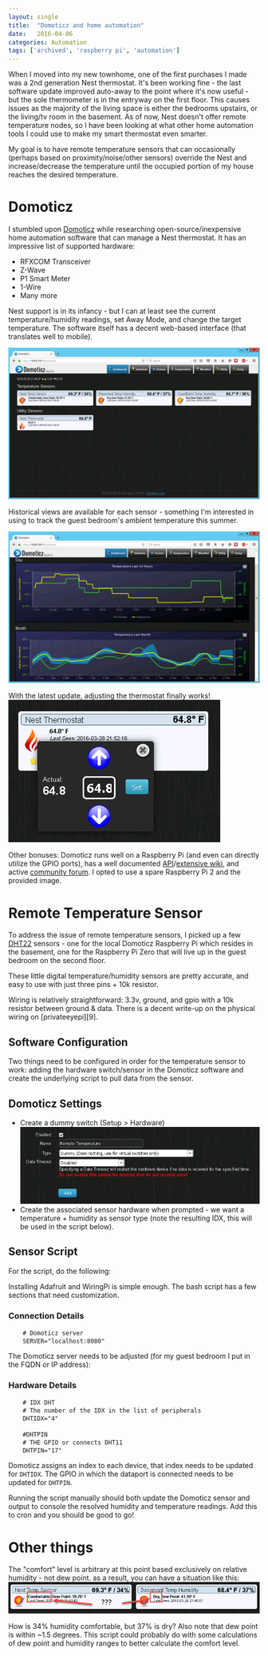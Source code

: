 ```yaml
---
layout: single
title:  "Domoticz and home automation"
date:   2016-04-06
categories: Automation
tags: ['archived', 'raspberry pi', 'automation']
---
```

When I moved into my new townhome, one of the first purchases I made was a 2nd generation Nest thermostat. It's been working fine - the last software update improved auto-away to the point where it's now useful - but the sole thermometer is in the entryway on the first floor. This causes issues as the majority of the living space is either the bedrooms upstairs, or the living/tv room in the basement. As of now, Nest doesn't offer remote temperature nodes, so I have been looking at what other home automation tools I could use to make my smart thermostat even smarter.

My goal is to have remote temperature sensors that can occasionally (perhaps based on proximity/noise/other sensors) override the Nest and increase/decrease the temperature until the occupied portion of my house reaches the desired temperature.

# Domoticz

I stumbled upon [Domoticz][1] while researching open-source/inexpensive home automation software that can manage a Nest thermostat. It has an impressive list of supported hardware:

* RFXCOM Transceiver
* Z-Wave
* P1 Smart Meter
* 1-Wire
* Many more

Nest support is in its infancy - but I can at least see the current temperature/humidity readings, set Away Mode, and change the target temperature. The software itself has a decent web-based interface (that translates well to mobile).

![Main Page](/images/domoticz1.png)

Historical views are available for each sensor - something I'm interested in using to track the guest bedroom's ambient temperature this summer.

![Historical View](/images/domoticz2.png)

With the latest update, adjusting the thermostat finally works!
![Changing the Temperature](/images/domoticz3.png)

Other bonuses: Domoticz runs well on a Raspberry Pi (and even can directly utilize the GPIO ports), has a well documented [API][2]/[extensive wiki][3], and active [community forum][4]. I opted to use a spare Raspberry Pi 2 and the provided image.

# Remote Temperature Sensor

To address the issue of remote temperature sensors, I picked up a few [DHT22][5] sensors - one for the local Domoticz Raspberry Pi which resides in the basement, one for the Raspberry Pi Zero that will live up in the guest bedroom on the second floor.

These little digital temperature/humidity sensors are pretty accurate, and easy to use with just three pins + 10k resistor.

Wiring is relatively straightforward: 3.3v, ground, and gpio with a 10k resistor between ground & data. There is a decent write-up on the physical wiring on [privateeyepi][9].

## Software Configuration

Two things need to be configured in order for the temperature sensor to work: adding the hardware switch/sensor in the Domoticz software and create the underlying script to pull data from the sensor.

## Domoticz Settings

* Create a dummy switch (Setup > Hardware) ![Dummy Switch](/images/domoticz4.png)
* Create the associated sensor hardware when prompted - we want a temperature + humidity as sensor type (note the resulting IDX, this will be used in the script below).

## Sensor Script

For the script, do the following:

Installing Adafruit and WiringPi is simple enough. The bash script has a few sections that need customization.

### Connection Details

```
    # Domoticz server
    SERVER="localhost:8080"
```

The Domoticz server needs to be adjusted (for my guest bedroom I put in the FQDN or IP address):

### Hardware Details

```
    # IDX DHT
    # The number of the IDX in the list of peripherals
    DHTIDX="4"

    #DHTPIN
    # THE GPIO or connects DHT11
    DHTPIN="17"
```

Domoticz assigns an index to each device, that index needs to be updated for `DHTIDX`. The GPIO in which the dataport is connected needs to be updated for `DHTPIN`.

Running the script manually should both update the Domoticz sensor and output to console the resolved humidity and temperature readings. Add this to cron and you should be good to go!

# Other things

The "comfort" level is arbitrary at this point based exclusively on relative humidity - not dew point. as a result, you can have a situation like this:
![Is it dry or comfortable?](/images/domoticz.png)

How is 34% humidity comfortable, but 37% is dry? Also note that dew point is within ~1.5 degrees. This script could probably do with some calculations of dew point and humidity ranges to better calculate the comfort level.

[1]: https://domoticz.com/
[2]: https://www.domoticz.com/wiki/Domoticz_API/JSON_URL's
[3]: https://www.domoticz.com/wiki/Domoticz_Wiki_Manual
[4]: http://www.domoticz.com/forum/
[5]: http://smile.amazon.com/Sunkee-Digital-Temperature-Humidity-Replace/dp/B00CW82DHG/
[6]: http://projects.privateeyepi.com/home/home-alarm-system-project/temperature-and-humidity
